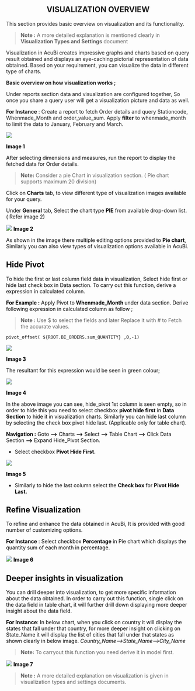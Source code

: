 

<center><h2>VISUALIZATION OVERVIEW</h2></center>

This section provides basic overview on visualization and its functionality.

> <b>Note :</b>  A more detailed explanation is mentioned clearly in <b>Visualization Types and Settings</b> document

Visualization in AcuBi creates impressive graphs and charts based on query result obtained and displays an eye-caching pictorial representation of data obtained. Based on your requirement, you can visualize the data in different type of charts.

<b>Basic overview on how visualization works ;</b>

Under reports section data and visualization are configured together, So once you share a query user will get a visualization picture and data as well.

<b>For Instance</b> :  Create a report to fetch Order details and query Stationcode, Whenmade_Month and order_value_sum. Apply <b>filter</b>  to whenmade_month to limit the data  to January, February and March. 

![
](https://raw.githubusercontent.com/sv18042016/fp1/588793b3bdaa6683973fbe70ceaf6b591ff25fb2/images/New_version5/UD_Visualisation_Overview_Image1.png)

 <b><font color = "Black"> Image 1</b>

After selecting dimensions and measures, run the report to display the fetched data for Order details.

> <b>Note:</b> Consider a pie Chart in visualization section. ( Pie chart supports maximum 20 division)

Click on <b>Charts</b> tab, to view different type of visualization images available for your query.
 
Under <b>General</b> tab, Select the chart type <b>PIE</b> from available drop-down list. ( Refer image 2)

![
](https://raw.githubusercontent.com/sv18042016/fp1/588793b3bdaa6683973fbe70ceaf6b591ff25fb2/images/New_version5/UD_Visualisation_Overview_Image2.png)
 <b><font color = "Black"> Image 2</b>

As shown in the image there multiple editing options provided to <b> Pie chart</b>, Similarly you can also view types of visualization options available in AcuBi.

## Hide Pivot

To hide the first or last column field data  in visualization, Select hide first or hide last check box in Data section. 
To carry out this function, derive a expression in calculated column.

<b>For Example :</b>  Apply Pivot to <b>Whenmade_Month </b> under data section. 
Derive following expression  in calculated column as follow ;

><b>Note :</b> Use $ to select the fields and later Replace it with # to Fetch the accurate values.	
```
pivot_offset( ${ROOT.BI_ORDERS.sum_QUANTITY} ,0,-1)
```
![
](https://raw.githubusercontent.com/sv18042016/fp1/ba6e2d3a06a7fd83e84e6344095e5c673abbea8d/images/New_version5/UD_Visualisation_Overview_Image3.png)

 <b><font color = "Black"> Image 3</b>

The resultant for this expression would be seen in green colour;

![
](https://raw.githubusercontent.com/sv18042016/fp1/e9c507879e500b4be6a758a27d99c4ddb4806335/images/New_version5/UD_Visualisation_Overview_Image4.png)

 <b><font color = "Black"> Image 4</b>

In the above image you can see, hide_pivot 1st column is seen empty, so in order to hide this you need to select checkbox <b>pivot hide first</B> in <b>Data Section</b> to hide it in visualization charts. Similarly you can hide last column by selecting the check box pivot hide last. (Applicable only for table chart). 

<b>Navigation :</b>  Goto <b>--></B> Charts <b>--></b> Select <b>--></b> Table Chart <b>--></b> Click Data Section <b>--></b> Expand Hide_Pivot Section.

   - Select checkbox <b>Pivot Hide First.</B>

![
](https://raw.githubusercontent.com/sv18042016/fp1/18aaf7e8bc6bd4b6048871846de1fb606759f055/images/New_version5/UD_Visualisation_Overview_Image5.png)

 <b><font color = "Black"> Image 5</b>

  - Similarly to hide the last column select the <b> Check box</b> for <b>Pivot Hide Last.</B>

## Refine Visualization

To refine and enhance the data obtained in AcuBi, It is provided with good number of customizing options.

**For Instance** :
 Select checkbox **Percentage** in Pie chart which displays the quantity sum of each month in percentage. 

![
](https://raw.githubusercontent.com/sv18042016/fp1/caef96a364da60995f83c18399b0f6c4b340ea46/images/New_version5/UD_Visualisation_Overview_Image6.png)
**Image 6**

## Deeper insights in visualization

You can drill deeper into visualization, to get more specific information about the data obtained. In order to carry out this function, single click on the data field in table chart, it will further drill down displaying more deeper insight about the data field.

**For Instance**: In below chart, when you click on country it will display the states that fall under that country, for more deeper insight on clicking on State_Name it will display the list of cities that fall under that states as shown clearly in below image.
*Country_Name-->State_Name-->City_Name*

 > **Note:**  To carryout this function you need derive it in model first.

![
](https://raw.githubusercontent.com/sv18042016/fp1/7c0acf39f26482bbef006df3ae981d22e8067f00/images/New_version5/UD_Visualisation_Overview_Image7.png)
**Image 7**

> **Note :** A more detailed explanation on visualization is given in visualization types and settings documents.

<!--stackedit_data:
eyJoaXN0b3J5IjpbLTY2NjQ3OTI0MiwxMjc4MzI2ODA3LC0xND
ExNzczMjI1LDEwNTI4MTIyOTMsLTk5MzQ0NDg5LDg2NDY2NDk2
NSwtOTkzNDQ0ODksLTk5MzQ0NDg5LC0xNjI5ODAyNTgzLDU2Mj
gzMjY4MSwtMTEzNDkzMzI4OSw1MTc2MTczLC00Mzg4Mzk2MTIs
LTE5Nzc3OTcyMzUsLTE2NzM0MzM4MTIsMTIzMDQ3MDIzNCwtMT
M1NTE2NDg4NCwtMTE3MTc4MjAwMiwtMTE5MDQ1Mjk5MywtNjA5
NzU1MTBdfQ==
-->